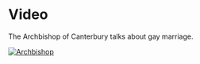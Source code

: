 # Video

The Archbishop of Canterbury talks about gay marriage.

[![Archbishop](https://i.ytimg.com/vi/jQ0HPND6_Yo/hqdefault.jpg?custom=true&w=336&h=188&stc=true&jpg444=true&jpgq=90&sp=68&sigh=vU_1qb8ahbxyWUcXb_PMRcZ7ph0)](https://www.youtube.com/watch?v=jQ0HPND6_Yo "Archbishop")


